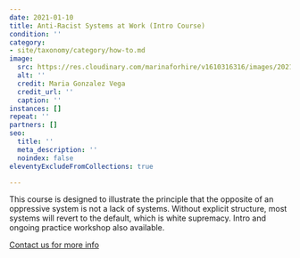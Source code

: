 ```yaml
---
date: 2021-01-10
title: Anti-Racist Systems at Work (Intro Course)
condition: ''
category:
- site/taxonomy/category/how-to.md
image:
  src: https://res.cloudinary.com/marinaforhire/v1610316316/images/2021/01/Stuck_at_Home_-_Stats_and_Graphs_yuphxw.png
  alt: ''
  credit: Maria Gonzalez Vega
  credit_url: ''
  caption: ''
instances: []
repeat: ''
partners: []
seo:
  title: ''
  meta_description: ''
  noindex: false
eleventyExcludeFromCollections: true

---
```

This course is designed to illustrate the principle that the opposite of an oppressive system is not a lack of systems. Without explicit structure, most systems will revert to the default, which is white supremacy. Intro and ongoing practice workshop also available.

[Contact us for more info](https://marinaforhire.com/contact/)